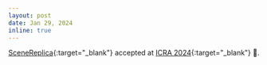 ```yaml
---
layout: post
date: Jan 29, 2024
inline: true
---
```


[SceneReplica](https://irvlutd.github.io/SceneReplica){:target="_blank"} accepted at [ICRA 2024](https://2024.ieee-icra.org){:target="_blank"} 🎉.
